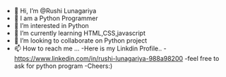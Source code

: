- 👋 Hi, I’m @Rushi Lunagariya
- 🐍 I am a Python Programmer
- 👀 I’m interested in Python 
- 🌱 I’m currently learning HTML,CSS,javascript
- 💞️ I’m looking to collaborate on Python project
- 📫 How to reach me ...
-Here is my Linkdin Profile..
-https://www.linkedin.com/in/rushi-lunagariya-988a98200
-feel free to ask for python program
-Cheers:)
<!---
Rushi7667/Rushi7667 is a ✨ special ✨ repository because its `README.md` (this file) appears on your GitHub profile.
You can click the Preview link to take a look at your changes.
--->

